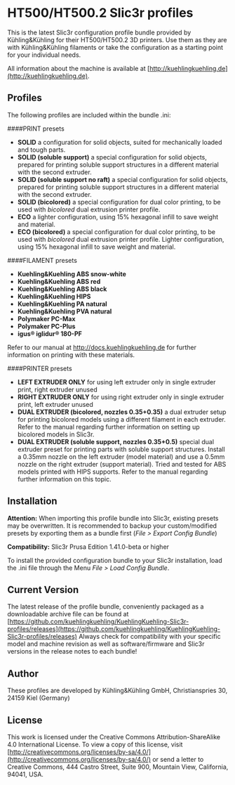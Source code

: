 # HT500/HT500.2 Slic3r profiles

This is the latest Slic3r configuration profile bundle provided by Kühling&Kühling for 
their HT500/HT500.2 3D printers. Use them as they are with Kühling&Kühling filaments
or take the configuration as a starting point for your individual needs.

All information about the machine is available at
[http://kuehlingkuehling.de](http://kuehlingkuehling.de).

## Profiles

The following profiles are included within the bundle .ini:

####PRINT presets
* **SOLID**
a configuration for solid objects, suited for mechanically loaded and tough parts.
* **SOLID (soluble support)**
a special configuration for solid objects, prepared for printing soluble support structures in a different material with the second extruder.
* **SOLID (soluble support no raft)**
a special configuration for solid objects, prepared for printing soluble support structures in a different material with the second extruder.
* **SOLID (bicolored)**
a special configuration for dual color printing, to be used with *bicolored* dual extrusion printer profile.
* **ECO**
a lighter configuration, using 15% hexagonal infill to save weight and material.
* **ECO (bicolored)**
a special configuration for dual color printing, to be used with *bicolored* dual extrusion printer profile. Lighter configuration, using 15% hexagonal infill to save weight and material.

####FILAMENT presets
* **Kuehling&Kuehling ABS snow-white**
* **Kuehling&Kuehling ABS red**
* **Kuehling&Kuehling ABS black**
* **Kuehling&Kuehling HIPS**
* **Kuehling&Kuehling PA natural**
* **Kuehling&Kuehling PVA natural**
* **Polymaker PC-Max**
* **Polymaker PC-Plus**
* **igus® iglidur® 180-PF**

Refer to our manual at http://docs.kuehlingkuehling.de for further information on printing with these materials.

####PRINTER presets
* **LEFT EXTRUDER ONLY**
for using left extruder only in single extruder print, right extruder unused
* **RIGHT EXTRUDER ONLY**
for using right extruder only in single extruder print, left extruder unused
* **DUAL EXTRUDER (bicolored, nozzles 0.35+0.35)**
a dual extruder setup for printing bicolored models using a different filament in each extruder. Refer to the manual regarding further information on setting up bicolored models in Slic3r.
* **DUAL EXTRUDER (soluble support, nozzles 0.35+0.5)**
special dual extruder preset for printing parts with soluble support structures. Install a 0.35mm nozzle on the left extruder (model material) and use a 0.5mm nozzle on the right extruder (support material). Tried and tested for ABS models printed with HIPS supports. Refer to the manual regarding further information on this topic.

## Installation

**Attention:** When importing this profile bundle into Slic3r, existing presets may be overwritten. It is recommended to backup your custom/modified presets by exporting them as a bundle first (*File > Export Config Bundle*)

**Compatibility:** Slic3r Prusa Edition 1.41.0-beta or higher

To install the provided configuration bundle to your Slic3r installation, load the .ini file through the Menu *File > Load Config Bundle*.


## Current Version

The latest release of the profile bundle, conveniently packaged as a downloadable archive file 
can be found at [https://github.com/kuehlingkuehling/KuehlingKuehling-Slic3r-profiles/releases](https://github.com/kuehlingkuehling/KuehlingKuehling-Slic3r-profiles/releases)
Always check for compatibility with your specific model and machine revision as well as software/firmware and Slic3r versions in the release notes to each bundle!

## Author

These profiles are developed by Kühling&Kühling GmbH, Christianspries 30, 24159 Kiel (Germany)

## License

This work is licensed under the Creative Commons
Attribution-ShareAlike 4.0 International License. 
To view a copy of this license, visit 
[http://creativecommons.org/licenses/by-sa/4.0/](http://creativecommons.org/licenses/by-sa/4.0/) or 
send a letter to Creative Commons, 444 Castro Street,
Suite 900, Mountain View, California, 94041, USA.
